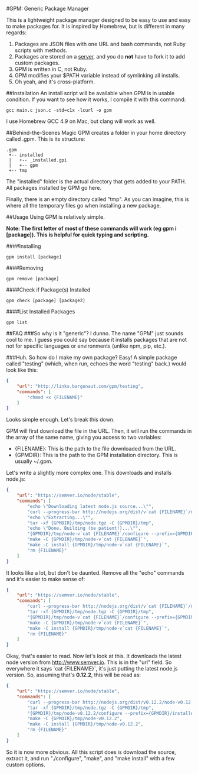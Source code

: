 #GPM: Generic Package Manager

This is a lightweight package manager designed to be easy to use and easy to make packages for. It is inspired by Homebrew, but is different in many regards:

1. Packages are JSON files with one URL and bash commands, not Ruby scripts with methods.
2. Packages are stored on a [server](http://github.com/nsandman09/gpm-packages), and you do **not** have to fork it to add custom packages.
3. GPM is written in C, not Ruby.
4. GPM modifies your $PATH variable instead of symlinking all installs.
5. Oh yeah, and it's cross-platform.

##Installation
An install script will be available when GPM is in usable condition. If you want to see how it works, I compile it with this command:

```
gcc main.c json.c -std=c1x -lcurl -o gpm
```
I use Homebrew GCC 4.9 on Mac, but clang will work as well.

##Behind-the-Scenes Magic
GPM creates a folder in your home directory called .gpm. This is its structure:

```
.gpm
 +-- installed
 |   +-- _installed.gpi
 |   +-- gpm
 +-- tmp
```
The "installed" folder is the actual directory that gets added to your PATH. All packages installed by GPM go here.

Finally, there is an empty directory called "tmp". As you can imagine, this is where all the temporary files go when installing a new package.

##Usage
Using GPM is relatively simple. 

**Note: The first letter of most of these commands will work (eg gpm i [package]). This is helpful for quick typing and scripting.**

####Installing

```
gpm install [package]
```

####Removing
```
gpm remove [package]
```

####Check if Package(s) Installed
```
gpm check [package] [package2]
```

####List Installed Packages
```
gpm list
```



##FAQ
###So why is it "generic"?
I dunno. The name "GPM" just sounds cool to me. I guess you could say because it installs packages that are not not for specific languages or environments (unlike npm, pip, etc.). 

###Huh. So how do I make my own package?
Easy! A simple package called "testing" (which, when run, echoes the word "testing" back.) would look like this:

```json
{
	"url": "http://links.bargonaut.com/gpm/testing",
	"commands": [
		"chmod +x {FILENAME}"
	]
}
```
Looks simple enough. Let's break this down.

GPM will first download the file in the URL. Then, it will run the commands in the array of the same name, giving you access to two variables:

* {FILENAME}: This is the path to the file downloaded from the URL.
* {GPMDIR}: This is the path to the GPM installation directory. This is usually ~/.gpm.

Let's write a slightly more complex one. This downloads and installs node.js:

```json
{
	"url": "https://semver.io/node/stable",
	"commands": [
		"echo \"Downloading latest node.js source...\"",
		"curl --progress-bar http://nodejs.org/dist/v`cat {FILENAME}`/node-v`cat {FILENAME}`.tar.gz > {GPMDIR}/tmp/node.tgz ",
		"echo \"Extracting...\"",
		"tar -xf {GPMDIR}/tmp/node.tgz -C {GPMDIR}/tmp",
		"echo \"Done. Building (be patient!)...\"",
		"{GPMDIR}/tmp/node-v`cat {FILENAME}`/configure --prefix={GPMDIR}/installed",
		"make -C {GPMDIR}/tmp/node-v`cat {FILENAME}`",
		"make -C install {GPMDIR}/tmp/node-v`cat {FILENAME}`",
		"rm {FILENAME}"
	]
}
``` 
It looks like a lot, but don't be daunted. Remove all the "echo" commands and it's easier to make sense of:

```json
{
	"url": "https://semver.io/node/stable",
	"commands": [
		"curl --progress-bar http://nodejs.org/dist/v`cat {FILENAME}`/node-v`cat {FILENAME}`.tar.gz > {GPMDIR}/tmp/node.tgz ",
		"tar -xf {GPMDIR}/tmp/node.tgz -C {GPMDIR}/tmp",
		"{GPMDIR}/tmp/node-v`cat {FILENAME}`/configure --prefix={GPMDIR}/installed",
		"make -C {GPMDIR}/tmp/node-v`cat {FILENAME}`",
		"make -C install {GPMDIR}/tmp/node-v`cat {FILENAME}`",
		"rm {FILENAME}"
	]
}
```
Okay, that's easier to read. Now let's look at this. It downloads the latest node version from http://www.semver.io. This is in the "url" field. So everywhere it says \`cat {FILENAME}`, it's just putting the latest node.js version. So, assuming that's **0.12.2**, this will be read as:

```json
{
	"url": "https://semver.io/node/stable",
	"commands": [
		"curl --progress-bar http://nodejs.org/dist/v0.12.2/node-v0.12.2.tar.gz > {GPMDIR}/tmp/node.tgz ",
		"tar -xf {GPMDIR}/tmp/node.tgz -C {GPMDIR}/tmp",
		"{GPMDIR}/tmp/node-v0.12.2/configure --prefix={GPMDIR}/installed",
		"make -C {GPMDIR}/tmp/node-v0.12.2",
		"make -C install {GPMDIR}/tmp/node-v0.12.2",
		"rm {FILENAME}"
	]
}
```
So it is now more obvious. All this script does is download the source, extract it, and run "./configure", "make", and "make install" with a few custom options.